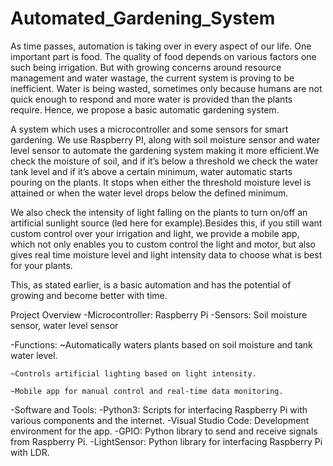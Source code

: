 # Automated_Gardening_System

As time passes, automation is taking over in every aspect of our life. One important part is food. The quality of food depends on various factors one such being irrigation.
But with growing concerns around resource management and water wastage, the current system is proving to be inefficient. Water is being wasted, sometimes only because humans are not quick enough to respond and more water is provided than the plants require. Hence, we propose a basic automatic gardening system.

A system which uses a microcontroller and some sensors for smart gardening. We use Raspberry PI, along with soil moisture sensor and water level sensor to automate the gardening system making it more efficient.We check the moisture of soil, and if it’s below a threshold we check the water tank level and if it’s above a certain minimum, water automatic starts pouring on the plants. It stops when either the threshold moisture level is attained or when the water level drops below the defined minimum.

We also check the intensity of light falling on the plants to turn on/off an artificial sunlight source (led here for example).Besides this, if you still want custom control over your irrigation and light, we provide a mobile app, which not only enables you to custom control the light and motor, but also gives real time moisture level and light intensity data to choose what is best for your plants.

This, as stated earlier, is a basic automation and has the potential of growing and become better with time.

Project Overview
  -Microcontroller: Raspberry Pi
  -Sensors: Soil moisture sensor, water level sensor
  
  -Functions:
    ~Automatically waters plants based on soil moisture and tank water level.
    
    ~Controls artificial lighting based on light intensity.
    
    ~Mobile app for manual control and real-time data monitoring.
    
  -Software and Tools:
    -Python3: Scripts for interfacing Raspberry Pi with various components and the internet.
    -Visual Studio Code: Development environment for the app.
    -GPIO: Python library to send and receive signals from Raspberry Pi.
    -LightSensor: Python library for interfacing Raspberry Pi with LDR.
